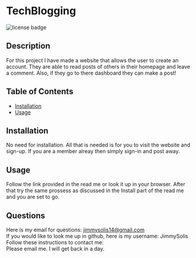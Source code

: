 # TechBlogging 
   
![license badge](https://img.shields.io/badge/license--yellow)

  ## Description
  For this project I have made a website that allows the user to create an account. They are able to read posts of others in their homepage and leave a comment. Also, if they go to there dashboard they can make a post!  

  ## Table of Contents 
  - [Installation](#installation)
  - [Usage](#usage)

  ## Installation
  No need for installation. All that is needed is for you to visit the website and sign-up. If you are a member alreay then simply sign-in and post away.

  ## Usage
  Follow the link provided in the read me or look it up in your browser. After that try the same prossess as discussed in the Install part of the read me and you are set to go. 

  ## Questions
  Here is my email for questions:  jimmysolis14@gmail.com
  <br />
  If you would like to look me up in github, here is my username: JimmySolis
  <br />
  Follow these instructions to contact me: <br />
  Please email me. I will get back in a day.

  